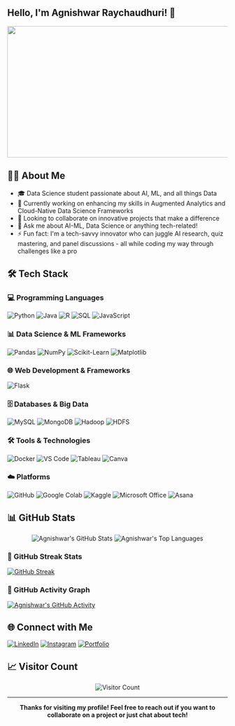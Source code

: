 ## Hello, I'm Agnishwar Raychaudhuri! 👋

<div align="center">
  <img src="https://media.giphy.com/media/dWesBcTLavkZuG35MI/giphy.gif" width="600" height="300"/>
</div>

## 🧑‍💻 About Me
- 🎓 Data Science student passionate about AI, ML, and all things Data
- 🔭 Currently working on enhancing my skills in Augmented Analytics and Cloud-Native Data Science Frameworks
- 👯 Looking to collaborate on innovative projects that make a difference
- 💬 Ask me about AI-ML, Data Science or anything tech-related!
- ⚡ Fun fact: I'm a tech-savvy innovator who can juggle AI research, quiz mastering, and panel discussions - all while coding my way through challenges like a pro

## 🛠️ Tech Stack

### 💻 Programming Languages
![Python](https://img.shields.io/badge/Python-3776AB?style=for-the-badge&logo=python&logoColor=white)
![Java](https://img.shields.io/badge/Java-ED8B00?style=for-the-badge&logo=openjdk&logoColor=white)
![R](https://img.shields.io/badge/R-276DC3?style=for-the-badge&logo=r&logoColor=white)
![SQL](https://img.shields.io/badge/SQL-4479A1?style=for-the-badge&logo=sql&logoColor=white)
![JavaScript](https://img.shields.io/badge/JavaScript-F7DF1E?style=for-the-badge&logo=javascript&logoColor=black)

### 📊 Data Science & ML Frameworks
![Pandas](https://img.shields.io/badge/Pandas-150458?style=for-the-badge&logo=pandas&logoColor=white)
![NumPy](https://img.shields.io/badge/NumPy-013243?style=for-the-badge&logo=numpy&logoColor=white)
![Scikit-Learn](https://img.shields.io/badge/Scikit--Learn-F7931E?style=for-the-badge&logo=scikit-learn&logoColor=white)
![Matplotlib](https://img.shields.io/badge/Matplotlib-11557c?style=for-the-badge&logo=matplotlib&logoColor=white)

### 🌐 Web Development & Frameworks
![Flask](https://img.shields.io/badge/Flask-000000?style=for-the-badge&logo=flask&logoColor=white)

### 🗄️ Databases & Big Data
![MySQL](https://img.shields.io/badge/MySQL-005C84?style=for-the-badge&logo=mysql&logoColor=white)
![MongoDB](https://img.shields.io/badge/MongoDB-4EA94B?style=for-the-badge&logo=mongodb&logoColor=white)
![Hadoop](https://img.shields.io/badge/Hadoop-FDEE21?style=for-the-badge&logo=apache-hadoop&logoColor=black)
![HDFS](https://img.shields.io/badge/HDFS-0E1128?style=for-the-badge&logo=apache&logoColor=white)

### 🛠️ Tools & Technologies
![Docker](https://img.shields.io/badge/Docker-2496ED?style=for-the-badge&logo=docker&logoColor=white)
![VS Code](https://img.shields.io/badge/VS_Code-007ACC?style=for-the-badge&logo=visual%20studio%20code&logoColor=white)
![Tableau](https://img.shields.io/badge/Tableau-E97627?style=for-the-badge&logo=tableau&logoColor=white)
![Canva](https://img.shields.io/badge/Canva-00C4CC?style=for-the-badge&logo=canva&logoColor=white)

### ☁️ Platforms
![GitHub](https://img.shields.io/badge/GitHub-181717?style=for-the-badge&logo=github&logoColor=white)
![Google Colab](https://img.shields.io/badge/Google_Colab-F9AB00?style=for-the-badge&logo=google-colab&logoColor=white)
![Kaggle](https://img.shields.io/badge/Kaggle-20BEFF?style=for-the-badge&logo=kaggle&logoColor=white)
![Microsoft Office](https://img.shields.io/badge/Microsoft_Office-D83B01?style=for-the-badge&logo=microsoft-office&logoColor=white)
![Asana](https://img.shields.io/badge/Asana-273347?style=for-the-badge&logo=asana&logoColor=white)

## 📊 GitHub Stats

<div align="center">
  <img src="https://github-readme-stats.vercel.app/api?username=agnishwarr&show_icons=true&theme=radical" alt="Agnishwar's GitHub Stats" />
  <img src="https://github-readme-stats.vercel.app/api/top-langs/?username=agnishwarr&layout=compact&theme=radical" alt="Agnishwar's Top Languages" />
</div>

### 🚀 GitHub Streak Stats
[![GitHub Streak](https://streak-stats.demolab.com/?user=agnishwarr&theme=radical)](https://git.io/streak-stats)

### 📌 GitHub Activity Graph
[![Agnishwar's GitHub Activity](https://github-readme-activity-graph.vercel.app/graph?username=agnishwarr&theme=react-dark&area=true&hide_border=true)](https://github.com/ashutosh00710/github-readme-activity-graph)


## 🌐 Connect with Me
[![LinkedIn](https://img.shields.io/badge/LinkedIn-0077B5?style=for-the-badge&logo=linkedin&logoColor=white)](https://www.linkedin.com/in/agnishwarraychaudhuri/)
[![Instagram](https://img.shields.io/badge/Instagram-E4405F?style=for-the-badge&logo=instagram&logoColor=white)](https://www.instagram.com/agnishwarraychaudhuri/?hl=en)
[![Portfolio](https://img.shields.io/badge/Portfolio-000000?style=for-the-badge&logo=About.me&logoColor=white)](https://agnishwar.dev)

## 📈 Visitor Count
<div align="center">
  <img src="https://profile-counter.glitch.me/agnishwarr/count.svg" alt="Visitor Count" />
</div>

---

<div align="center">
  <b>Thanks for visiting my profile! Feel free to reach out if you want to collaborate on a project or just chat about tech!</b>
</div>
